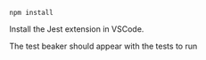 `npm install`

Install the Jest extension in VSCode.

The test beaker should appear with the tests to run
